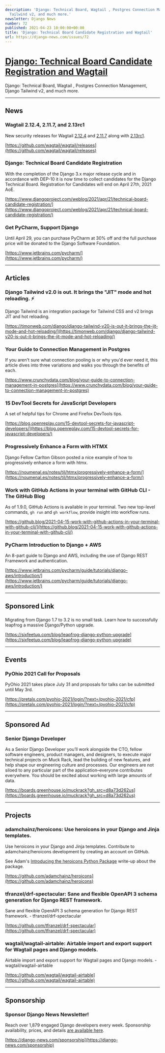```yaml
---
description: 'Django: Technical Board, Wagtail , Postgres Connection Management, Django
  Tailwind v2, and much more.'
newsletter: Django News
number: 72
published: 2021-04-23 10:00:00+00:00
title: 'Django: Technical Board Candidate Registration and Wagtail'
url: https://django-news.com/issues/72
---
```


# [Django: Technical Board Candidate Registration and Wagtail](https://django-news.com/issues/72)

Django: Technical Board, Wagtail , Postgres Connection Management, Django Tailwind v2, and much more.

----

## News

### Wagtail 2.12.4, 2.11.7, and 2.13rc1

<p>New security releases for Wagtail <a href="https://cur.at/B0uX9fs">2.12.4</a> and <a href="https://cur.at/BBvrLIE">2.11.7</a> along with <a href="https://cur.at/zHV3oif">2.13rc1</a>.</p>

[https://github.com/wagtail/wagtail/releases](https://github.com/wagtail/wagtail/releases)

### Django: Technical Board Candidate Registration

<p>With the completion of the Django 3.x major release cycle and in accordance with DEP-10 it is now time to collect candidates for the Django Technical Board. Registration for Candidates will end on April 27th, 2021 AoE.</p>

[https://www.djangoproject.com/weblog/2021/apr/21/technical-board-candidate-registration/](https://www.djangoproject.com/weblog/2021/apr/21/technical-board-candidate-registration/)

### Get PyCharm, Support Django

<p>Until April 29, you can purchase PyCharm at 30% off and the full purchase price will be donated to the Django Software Foundation.</p>

[https://www.jetbrains.com/pycharm/](https://www.jetbrains.com/pycharm/)

----

## Articles

### Django Tailwind v2.0 is out. It brings the "JIT" mode and hot reloading. ⚡

<p>Django Tailwind is an integration package for Tailwind CSS and v2 brings JIT and hot reloading.</p>

[https://timonweb.com/django/django-tailwind-v20-is-out-it-brings-the-jit-mode-and-hot-reloading/](https://timonweb.com/django/django-tailwind-v20-is-out-it-brings-the-jit-mode-and-hot-reloading/)

### Your Guide to Connection Management in Postgres

<p>If you aren't sure what connection pooling is or why you'd ever need it, this article dives into three variations and walks you through the benefits of each.</p>

[https://www.crunchydata.com/blog/your-guide-to-connection-management-in-postgres](https://www.crunchydata.com/blog/your-guide-to-connection-management-in-postgres)

### 15 DevTool Secrets for JavaScript Developers

<p>A set of helpful tips for Chrome and Firefox DevTools tips.</p>

[https://blog.openreplay.com/15-devtool-secrets-for-javascript-developers/](https://blog.openreplay.com/15-devtool-secrets-for-javascript-developers/)

### Progressively Enhance a Form with HTMX

<p>Django Fellow Carlton Gibson posted a nice example of how to progressively enhance a form with htmx.</p>

[https://noumenal.es/notes/til/htmx/progressively-enhance-a-form/](https://noumenal.es/notes/til/htmx/progressively-enhance-a-form/)

### Work with GitHub Actions in your terminal with GitHub CLI - The GitHub Blog

<p>As of 1.9.0, GitHub Actions is available in your terminal. Two new top-level commands, <code>gh run</code> and <code>gh workflow</code>, provide insight into workflow runs.</p>

[https://github.blog/2021-04-15-work-with-github-actions-in-your-terminal-with-github-cli/](https://github.blog/2021-04-15-work-with-github-actions-in-your-terminal-with-github-cli/)

### PyCharm Introduction to Django + AWS

<p>An 8-part guide to Django and AWS, including the use of Django REST Framework and authentication.</p>

[https://www.jetbrains.com/pycharm/guide/tutorials/django-aws/introduction/](https://www.jetbrains.com/pycharm/guide/tutorials/django-aws/introduction/)

----

## Sponsored Link

### 

<p>Migrating from Django 1.7 to 3.2 is no small task. Learn how to successfully leapfrog a massive Django/Python upgrade.</p>

[https://sixfeetup.com/blog/leapfrog-django-python-upgrade](https://sixfeetup.com/blog/leapfrog-django-python-upgrade)

----

## Events

### PyOhio 2021 Call for Proposals

<p>PyOhio 2021 takes place July 31 and proposals for talks can be submitted until May 3rd.</p>

[https://pretalx.com/pyohio-2021/login/?next=/pyohio-2021/cfp](https://pretalx.com/pyohio-2021/login/?next=/pyohio-2021/cfp)

----

## Sponsored Ad

### Senior Django Developer

<p>As a Senior Django Developer you’ll work alongside the CTO, fellow software engineers, product managers, and designers, to execute major technical projects on Muck Rack, lead the building of new features, and help shape our engineering culture and processes. Our engineers are not siloed to any particular part of the application–everyone contributes everywhere. You should be excited about working with large amounts of data.</p>

[https://boards.greenhouse.io/muckrack?gh_src=d8a73d262us](https://boards.greenhouse.io/muckrack?gh_src=d8a73d262us)

----

## Projects

### adamchainz/heroicons: Use heroicons in your Django and Jinja templates.

<p>Use heroicons in your Django and Jinja templates. Contribute to adamchainz/heroicons development by creating an account on GitHub.</p>

<p>See Adam's <a href="https://cur.at/DdRJjXn">Introducing the heroicons Python Package</a> write-up about the package.</p>

[https://github.com/adamchainz/heroicons](https://github.com/adamchainz/heroicons)

### tfranzel/drf-spectacular: Sane and flexible OpenAPI 3 schema generation for Django REST framework.

<p>Sane and flexible OpenAPI 3 schema generation for Django REST framework. - tfranzel/drf-spectacular</p>

[https://github.com/tfranzel/drf-spectacular](https://github.com/tfranzel/drf-spectacular)

### wagtail/wagtail-airtable: Airtable import and export support for Wagtail pages and Django models.

<p>Airtable import and export support for Wagtail pages and Django models.  - wagtail/wagtail-airtable</p>

[https://github.com/wagtail/wagtail-airtable](https://github.com/wagtail/wagtail-airtable)

----

## Sponsorship

### Sponsor Django News Newsletter!

<p>Reach over 1,879 engaged Django developers every week. Sponsorship availability, prices, and details <a href="https://cur.at/zon1yWb">are available here</a>.</p>

[https://django-news.com/sponsorship](https://django-news.com/sponsorship)